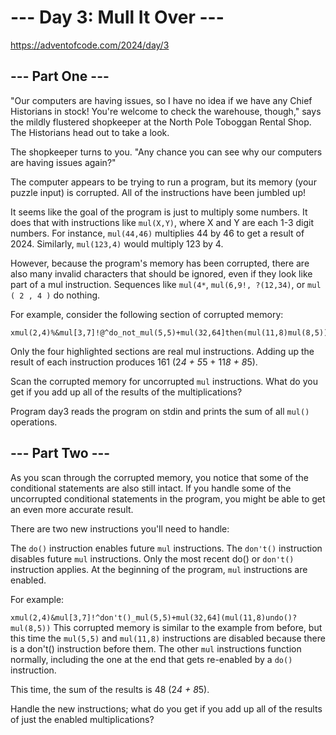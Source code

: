 # --- Day 3: Mull It Over ---

https://adventofcode.com/2024/day/3

## --- Part One ---

"Our computers are having issues, so I have no idea if we have any Chief
Historians in stock! You're welcome to check the warehouse, though," says the
mildly flustered shopkeeper at the North Pole Toboggan Rental Shop. The
Historians head out to take a look.

The shopkeeper turns to you. "Any chance you can see why our computers are
having issues again?"

The computer appears to be trying to run a program, but its memory (your puzzle
input) is corrupted. All of the instructions have been jumbled up!

It seems like the goal of the program is just to multiply some numbers. It does
that with instructions like `mul(X,Y)`, where X and Y are each 1-3 digit numbers.
For instance, `mul(44,46)` multiplies 44 by 46 to get a result of 2024.
Similarly, `mul(123,4)` would multiply 123 by 4.

However, because the program's memory has been corrupted, there are also many
invalid characters that should be ignored, even if they look like part of a mul
instruction. Sequences like `mul(4*`, `mul(6,9!, ?(12,34)`, or `mul ( 2 , 4 )`
do nothing.

For example, consider the following section of corrupted memory:

```text
xmul(2,4)%&mul[3,7]!@^do_not_mul(5,5)+mul(32,64]then(mul(11,8)mul(8,5))
```

Only the four highlighted sections are real mul instructions. Adding up the
result of each instruction produces 161 (2*4 + 5*5 + 11*8 + 8*5).

Scan the corrupted memory for uncorrupted `mul` instructions. What do you get
if you add up all of the results of the multiplications?

Program day3 reads the program on stdin and prints the sum of all `mul()`
operations.

## --- Part Two ---

As you scan through the corrupted memory, you notice that some of the
conditional statements are also still intact. If you handle some of the
uncorrupted conditional statements in the program, you might be able to get an
even more accurate result.

There are two new instructions you'll need to handle:

The `do()` instruction enables future `mul` instructions. The `don't()`
instruction disables future `mul` instructions. Only the most recent do() or
`don't()` instruction applies. At the beginning of the program, `mul`
instructions are enabled.

For example:

`xmul(2,4)&mul[3,7]!^don't()_mul(5,5)+mul(32,64](mul(11,8)undo()?mul(8,5))`
This corrupted memory is similar to the example from before, but this time the
`mul(5,5)` and `mul(11,8)` instructions are disabled because there is a don't()
instruction before them. The other `mul` instructions function normally,
including the one at the end that gets re-enabled by a `do()` instruction.

This time, the sum of the results is 48 (2*4 + 8*5).

Handle the new instructions; what do you get if you add up all of the results
of just the enabled multiplications?

